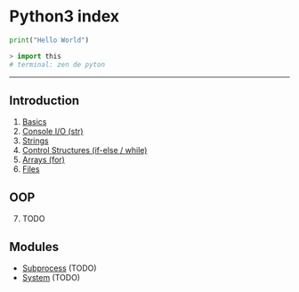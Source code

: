 # Python3 index

```python
print("Hello World")

> import this
# terminal: zen de pyton
```
---

## Introduction

1. [Basics](Intro/01_Basics.md)
2. [Console I/O (str)](Intro/02_IO.md)
3. [Strings](Intro/03_Strings.md)
4. [Control Structures (if-else / while)](Intro/04_Control.md)
5. [Arrays (for)](Intro/05_Arrays.md)
6. [Files](Intro/06_Files.md)

## OOP
7. TODO

## Modules
- [Subprocess]() (TODO)
- [System]() (TODO)